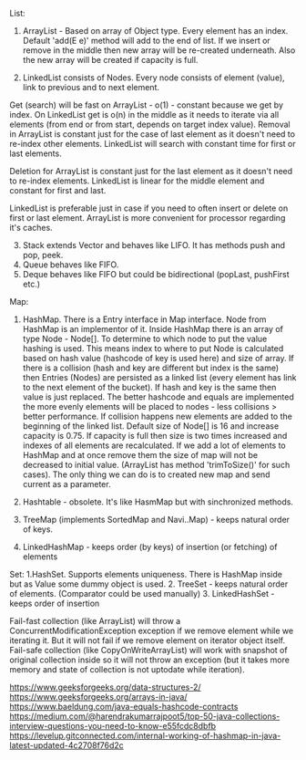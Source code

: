 List:
1. ArrayList - Based on array of Object type. Every element has an index.
Default 'add(E e)' method will add to the end of list. If we insert or remove in the middle
then new array will be re-created underneath. Also the new array will be created if capacity is full.

2. LinkedList consists of Nodes. Every node consists of element (value), link to previous and to next element.

Get (search) will be fast on ArrayList - o(1) - constant because we get by index.
On LinkedList get is o(n) in the middle as it needs to
iterate via all elements (from end or from start, depends on target index value).
Removal in ArrayList is constant just for the case of last element as it doesn't need to re-index other elements.
LinkedList will search with constant time for first or last elements.

Deletion for ArrayList is constant just for the last element as it doesn't need to re-index elements.
LinkedList is linear for the middle element and constant for first and last.

LinkedList is preferable just in case if you need to often insert or delete on first or last element.
ArrayList is more convenient for processor regarding it's caches.

3. Stack extends Vector and behaves like LIFO. It has methods push and pop, peek.
4. Queue behaves like FIFO.
5. Deque behaves like FIFO but could be bidirectional (popLast, pushFirst etc.)

Map:
1. HashMap. There is a Entry interface in Map interface. Node from HashMap is an implementor of it.
Inside HashMap there is an array of type Node - Node[]. To determine to which node to put the value
hashing is used. This means index to where to put Node is calculated based on hash value (hashcode of key is used here)
and size of array.
If there is a collision (hash and key are different but index is the same) then Entries (Nodes) are persisted as a
linked list (every element has link to the next element of the bucket). If hash and key is the same then value is just
replaced. The better hashcode and equals are implemented the more evenly elements will be placed to nodes - less
collisions > better performance. If collision happens new elements are added to the beginning of the linked list.
Default size of Node[] is 16 and increase capacity is 0.75. If capacity is full then size is two times increased and indexes
of all elements are recalculated.
If we add a lot of elements to HashMap and at once remove them the size of map will not be decreased to initial value.
(ArrayList has method 'trimToSize()' for such cases). The only thing we can do is to created new map and send current as
a parameter.

2. Hashtable - obsolete. It's like HasmMap but with sinchronized methods.
3. TreeMap (implements SortedMap and Navi..Map) - keeps natural order of keys.
4. LinkedHashMap - keeps order (by keys) of insertion (or fetching) of elements

Set:
1.HashSet. Supports elements uniqueness. There is HashMap inside but as Value some dummy object is used.
2. TreeSet - keeps natural order of elements. (Comparator could be used manually)
3. LinkedHashSet - keeps order of insertion


Fail-fast collection (like ArrayList) will throw a ConcurrentModificationException exception if we remove element while we iterating it.
But it will not fail if we remove element on iterator object itself.
Fail-safe collection (like CopyOnWriteArrayList) will work with snapshot of original collection inside so it will
not throw an exception (but it takes more memory and state of collection is not uptodate while iteration).


https://www.geeksforgeeks.org/data-structures-2/
https://www.geeksforgeeks.org/arrays-in-java/
https://www.baeldung.com/java-equals-hashcode-contracts
https://medium.com/@harendrakumarrajpoot5/top-50-java-collections-interview-questions-you-need-to-know-e55fcdc8dbfb
https://levelup.gitconnected.com/internal-working-of-hashmap-in-java-latest-updated-4c2708f76d2c